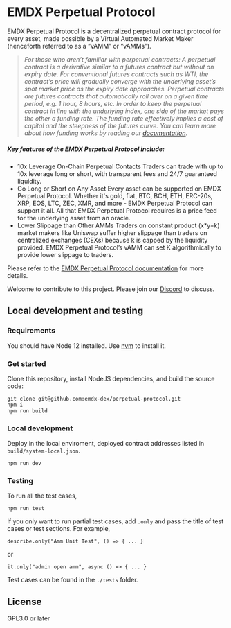 #  EMDX Perpetual Protocol

EMDX Perpetual Protocol is a decentralized perpetual contract protocol for every asset, made possible by a Virtual Automated Market Maker (henceforth referred to as a “vAMM” or “vAMMs”).
>*For those who aren’t familiar with perpetual contracts: A perpetual contract is a derivative similar to a futures contract but without an expiry date. For conventional futures contracts such as WTI, the contract’s price will gradually converge with the underlying asset’s spot market price as the expiry date approaches. Perpetual contracts are futures contracts that automatically roll over on a given time period, e.g. 1 hour, 8 hours, etc. In order to keep the perpetual contract in line with the underlying index, one side of the market pays the other a funding rate. The funding rate effectively implies a cost of capital and the steepness of the futures curve. You can learn more about how funding works by reading our [documentation](https://docs.emdx.io/).*

##### Key features of the EMDX Perpetual Protocol include:
  - 10x Leverage On-Chain Perpetual Contacts
Traders can trade with up to 10x leverage long or short, with transparent fees and 24/7 guaranteed liquidity.
  - Go Long or Short on Any Asset
Every asset can be supported on EMDX Perpetual Protocol. Whether it's gold, fiat, BTC, BCH, ETH, ERC-20s, XRP, EOS, LTC, ZEC, XMR, and more - EMDX Perpetual Protocol can support it all. All that EMDX Perpetual Protocol requires is a price feed for the underlying asset from an oracle.
  - Lower Slippage than Other AMMs
Traders on constant product (x*y=k) market makers like Uniswap suffer higher slippage than traders on centralized exchanges (CEXs) because k is capped by the liquidity provided. EMDX Perpetual Protocol’s vAMM can set K algorithmically to provide lower slippage to traders.

Please refer to the [EMDX Perpetual Protocol documentation](https://docs.emdx.io/) for more details.

Welcome to contribute to this project.  Please join our [Discord](https://discord.gg/RjjdDgGKCn) to discuss.

## Local development and testing
### Requirements
You should have Node 12 installed. Use [nvm](https://github.com/nvm-sh/nvm) to install it.

### Get started
Clone this repository, install NodeJS dependencies, and build the source code:
```
git clone git@github.com:emdx-dex/perpetual-protocol.git
npm i
npm run build
```


### Local development
Deploy in the local enviroment, deployed contract addresses listed in `build/system-local.json`.
```
npm run dev
```

### Testing
To run all the test cases,
```
npm run test
```

If you only want to run partial test cases, add `.only` and pass the title of test cases or test sections. For example,
```
describe.only("Amm Unit Test", () => { ... }
```
or
```
it.only("admin open amm", async () => { ... }
```

Test cases can be found in the `./tests` folder.

## License
GPL3.0 or later

